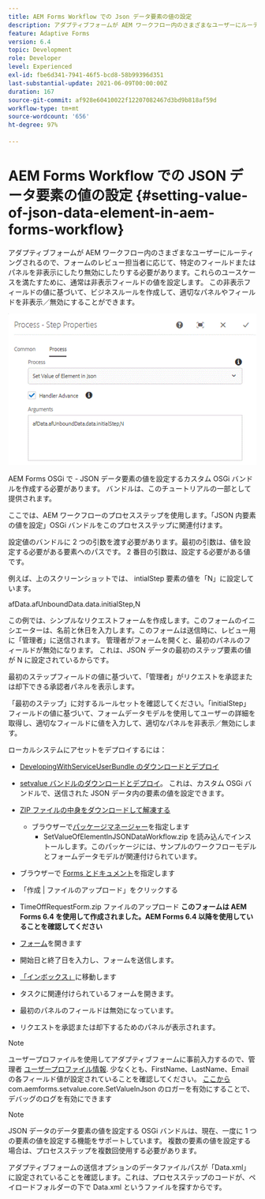 ```yaml
---
title: AEM Forms Workflow での Json データ要素の値の設定
description: アダプティブフォームが AEM ワークフロー内のさまざまなユーザーにルーティングされるので、フォームのレビュー担当者に応じて、特定のフィールドまたはパネルを非表示にしたり無効にしたりする必要があります。これらのユースケースを満たすために、通常は非表示フィールドの値を設定します。 この非表示フィールドの値に基づいて、ビジネスルールを作成して、適切なパネルやフィールドを非表示／無効にすることができます。
feature: Adaptive Forms
version: 6.4
topic: Development
role: Developer
level: Experienced
exl-id: fbe6d341-7941-46f5-bcd8-58b99396d351
last-substantial-update: 2021-06-09T00:00:00Z
duration: 167
source-git-commit: af928e60410022f12207082467d3bd9b818af59d
workflow-type: tm+mt
source-wordcount: '656'
ht-degree: 97%

---
```


# AEM Forms Workflow での JSON データ要素の値の設定 {#setting-value-of-json-data-element-in-aem-forms-workflow}

アダプティブフォームが AEM ワークフロー内のさまざまなユーザーにルーティングされるので、フォームのレビュー担当者に応じて、特定のフィールドまたはパネルを非表示にしたり無効にしたりする必要があります。これらのユースケースを満たすために、通常は非表示フィールドの値を設定します。 この非表示フィールドの値に基づいて、ビジネスルールを作成して、適切なパネルやフィールドを非表示／無効にすることができます。

![JSON データ内要素の値の設定](assets/capture-3.gif)

AEM Forms OSGi で - JSON データ要素の値を設定するカスタム OSGi バンドルを作成する必要があります。 バンドルは、このチュートリアルの一部として提供されます。

ここでは、AEM ワークフローのプロセスステップを使用します。「JSON 内要素の値を設定」OSGi バンドルをこのプロセスステップに関連付けます。

設定値のバンドルに 2 つの引数を渡す必要があります。最初の引数は、値を設定する必要がある要素へのパスです。 2 番目の引数は、設定する必要がある値です。

例えば、上のスクリーンショットでは、 intialStep 要素の値を「N」に設定しています。

afData.afUnboundData.data.initialStep,N

この例では、シンプルなリクエストフォームを作成します。このフォームのイニシエーターは、名前と休日を入力します。このフォームは送信時に、レビュー用に「管理者」に送信されます。 管理者がフォームを開くと、最初のパネルのフィールドが無効になります。 これは、JSON データの最初のステップ要素の値が N に設定されているからです。

最初のステップフィールドの値に基づいて、「管理者」がリクエストを承認または却下できる承認者パネルを表示します。

「最初のステップ」に対するルールセットを確認してください。「initialStep」フィールドの値に基づいて、フォームデータモデルを使用してユーザーの詳細を取得し、適切なフィールドに値を入力して、適切なパネルを非表示／無効にします。

ローカルシステムにアセットをデプロイするには：

* [DevelopingWithServiceUserBundle のダウンロードとデプロイ](/help/forms/assets/common-osgi-bundles/DevelopingWithServiceUser.jar)

* [setvalue バンドルのダウンロードとデプロイ](/help/forms/assets/common-osgi-bundles/SetValueApp.core-1.0-SNAPSHOT.jar)。 これは、カスタム OSGi バンドルで、送信された JSON データ内の要素の値を設定できます。

* [ZIP ファイルの中身をダウンロードして解凍する](assets/set-value-jsondata.zip)
   * ブラウザーで[パッケージマネージャー](http://localhost:4502/crx/packmgr/index.jsp)を指定します
      * SetValueOfElementInJSONDataWorkflow.zip を読み込んでインストールします。このパッケージには、サンプルのワークフローモデルとフォームデータモデルが関連付けられています。

* ブラウザーで [Forms とドキュメント](http://localhost:4502/aem/forms.html/content/dam/formsanddocuments)を指定します
* 「作成 | ファイルのアップロード」をクリックする
* TimeOffRequestForm.zip ファイルのアップロード
  **このフォームは AEM Forms 6.4 を使用して作成されました。AEM Forms 6.4 以降を使用していることを確認してください**
* [フォーム](http://localhost:4502/content/dam/formsanddocuments/timeoffrequest/jcr:content?wcmmode=disabled)を開きます
* 開始日と終了日を入力し、フォームを送信します。
* [「インボックス」](http://localhost:4502/aem/inbox)に移動します
* タスクに関連付けられているフォームを開きます。
* 最初のパネルのフィールドは無効になっています。
* リクエストを承認または却下するためのパネルが表示されます。

>[!NOTE]
>
>ユーザープロファイルを使用してアダプティブフォームに事前入力するので、管理者 [ユーザープロファイル情報](http://localhost:4502/security/users.html). 少なくとも、FirstName、LastName、Email の各フィールド値が設定されていることを確認してください。
>[ここから](http://localhost:4502/system/console/slinglog) com.aemforms.setvalue.core.SetValueInJson のロガーを有効にすることで、デバッグのログを有効にできます

>[!NOTE]
>
>JSON データのデータ要素の値を設定する OSGi バンドルは、現在、一度に 1 つの要素の値を設定する機能をサポートしています。 複数の要素の値を設定する場合は、プロセスステップを複数回使用する必要があります。
>
>アダプティブフォームの送信オプションのデータファイルパスが「Data.xml」に設定されていることを確認します。これは、プロセスステップのコードが、ペイロードフォルダーの下で Data.xml というファイルを探すからです。
